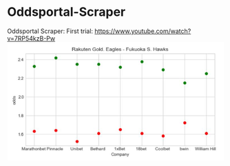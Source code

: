 # Oddsportal-Scraper
Oddsportal Scraper: 
First trial: https://www.youtube.com/watch?v=7RP54kzB-Pw 
![alt text](https://github.com/ericntunctu/Oddsportal-Scraper/blob/master/1.JPG)

